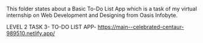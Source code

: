 This folder states about a Basic To-Do List App which is a task of my virtual internship on Web Development and Designing from Oasis Infobyte.

LEVEL 2
TASK 3- TO-DO LIST APP- https://main--celebrated-centaur-989510.netlify.app/

